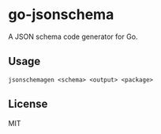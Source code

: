 # go-jsonschema

A JSON schema code generator for Go.

## Usage

    jsonschemagen <schema> <output> <package>

## License

MIT
